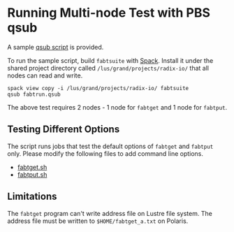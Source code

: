 # Running Multi-node Test with PBS qsub

  A sample [qsub script](../scripts/fabtrun.qsub) is provided.

To run the sample script, build `fabtsuite` with [Spack](building_spack.md).
Install it under the shared project directory called
`/lus/grand/projects/radix-io/` that all nodes can read and write.

    spack view copy -i /lus/grand/projects/radix-io/ fabtsuite
    qsub fabtrun.qsub

The above test requires 2 nodes - 1 node for `fabtget` and 1 node for
`fabtput`.

## Testing Different Options 

 The script runs jobs that test the default options of `fabtget` and `fabtput`
 only.
Please modify the following files to add command line options.

  * [fabtget.sh](../scripts/fabtget.sh)
  * [fabtput.sh](../scripts/fabtput.sh)

## Limitations

  The `fabtget` program can't write address file on Lustre file system.
  The address file must be written to `$HOME/fabtget_a.txt` on Polaris.

